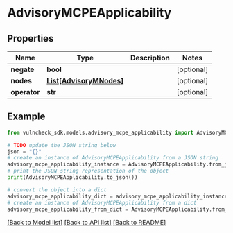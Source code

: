 # AdvisoryMCPEApplicability


## Properties

Name | Type | Description | Notes
------------ | ------------- | ------------- | -------------
**negate** | **bool** |  | [optional] 
**nodes** | [**List[AdvisoryMNodes]**](AdvisoryMNodes.md) |  | [optional] 
**operator** | **str** |  | [optional] 

## Example

```python
from vulncheck_sdk.models.advisory_mcpe_applicability import AdvisoryMCPEApplicability

# TODO update the JSON string below
json = "{}"
# create an instance of AdvisoryMCPEApplicability from a JSON string
advisory_mcpe_applicability_instance = AdvisoryMCPEApplicability.from_json(json)
# print the JSON string representation of the object
print(AdvisoryMCPEApplicability.to_json())

# convert the object into a dict
advisory_mcpe_applicability_dict = advisory_mcpe_applicability_instance.to_dict()
# create an instance of AdvisoryMCPEApplicability from a dict
advisory_mcpe_applicability_from_dict = AdvisoryMCPEApplicability.from_dict(advisory_mcpe_applicability_dict)
```
[[Back to Model list]](../README.md#documentation-for-models) [[Back to API list]](../README.md#documentation-for-api-endpoints) [[Back to README]](../README.md)


